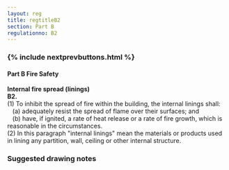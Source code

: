 ```yaml
---
layout: reg
title: regtitleB2
section: Part B
regulationno: B2
---
```


<div class="panel panel-primary">
  <div class="panel-heading">
    <h3 class="panel-title">
      {% include nextprevbuttons.html %}
        <h4>Part B Fire Safety</h4>
    </h3>
  </div>
  <div class="panel-body">
    <p>
        <strong>Internal fire spread (linings)</strong><br>
        <strong>B2.</strong><br>
            (1) To inhibit the spread of fire within the building, the internal linings shall:<br>
            &nbsp;&nbsp;&nbsp;(a) adequately resist the spread of flame over their surfaces; and<br>
            &nbsp;&nbsp;&nbsp;(b) have, if ignited, a rate of heat release or a rate of fire growth, which is reasonable in the circumstances.<br>
            (2) In this paragraph "internal linings" mean the materials or products used in lining any partition, wall, ceiling or other internal structure.
    </p>
  </div>
</div>



### Suggested drawing notes